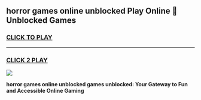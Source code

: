 
## horror games online unblocked Play Online 👋 Unblocked Games
<h3>
<a href="https://premium.freeplayer.one?title=horror_games_online_unblocked&ref=19F">CLICK TO PLAY</a></h3>
<hr>

<h3>
<a href="https://premium.freeplayer.one?title=horror_games_online_unblocked&ref=19F">CLICK 2 PLAY</a>
  
</h3>

<a href="https://premium.freeplayer.one?title=horror_games_online_unblocked&ref=19F"><img src="https://clearcache.store/games.png"></a>


**horror games online unblocked games unblocked: Your Gateway to Fun and Accessible Online Gaming**
